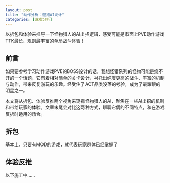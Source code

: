 ```yaml
---
layout: post
title: "动作分析：怪猎AI设计"
categories: [游戏分析]
---
```


以拆包和体验来推导一下怪物猎人的AI出招逻辑，感受可能是市面上PVE动作游戏TTK最长、规则最丰富的单局战斗体验！

<!--more-->

## 前言

如果要参考学习动作游戏PVE的BOSS设计的话，我想怪猎系列的怪物可能是绕不开的一个话题，它有着相对简单的关卡设计，衬托出纯度更高的战斗、丰富的机制与动作，带来反复游玩的乐趣。经受住了ACT品类没落的考验，成为了最耀眼的明星之一。

本文将从拆包、体验反推两个视角来窥视怪物猎人的AI，聚焦在一些AI出招的机制和带给玩家的体验。文章末尾会对比这两种方式，聊聊它俩的不同特点，和在游戏反拆时适用的场合。


## 拆包

基本上，只要有MOD的游戏，就代表玩家群体已经掌握了


## 体验反推


以下施工中……
